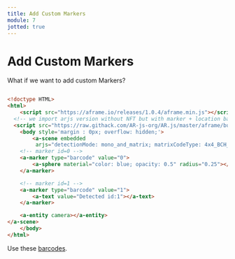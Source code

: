```yaml
---
title: Add Custom Markers
module: 7
jotted: true
---
```


# Add Custom Markers

What if we want to add custom Markers?

```html

<!doctype HTML>
<html>
    <script src="https://aframe.io/releases/1.0.4/aframe.min.js"></script>
  <!-- we import arjs version without NFT but with marker + location based support -->
  <script src="https://raw.githack.com/AR-js-org/AR.js/master/aframe/build/aframe-ar.js"></script>
    <body style='margin : 0px; overflow: hidden;'>
        <a-scene embedded
         arjs="detectionMode: mono_and_matrix; matrixCodeType: 4x4_BCH_13_9_3;">
    <!-- marker id=0 -->
    <a-marker type="barcode" value="0">
        <a-sphere material="color: blue; opacity: 0.5" radius="0.25"></a-sphere>
    </a-marker>

    <!-- marker id=1 -->
    <a-marker type="barcode" value="1">
        <a-text value="Detected id:1"></a-text>
    </a-marker>

    <a-entity camera></a-entity>
</a-scene>
    </body>
</html>
```

Use these <a href="https://github.com/nicolocarpignoli/artoolkit-barcode-markers-collection" target="_new">barcodes</a>.

